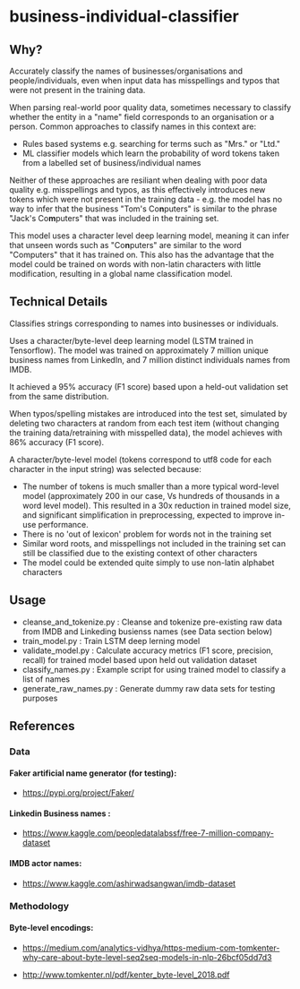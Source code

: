 # business-individual-classifier

## Why?

Accurately classify the names of businesses/organisations and people/individuals, even when input data has misspellings and typos that were not present in the training data.

When parsing real-world poor quality data, sometimes necessary to classify whether the entity in a "name" field corresponds to an organisation or a person. Common approaches to classify names in this context are:
  - Rules based systems e.g. searching for terms such as "Mrs." or "Ltd."
  - ML classifier models which learn the probability of word tokens taken from a labelled set of business/individual names

Neither of these approaches are resiliant when dealing with poor data quality e.g. misspellings and typos, as this effectively introduces new tokens which were not present in the training data - e.g. the model has no way to infer that the business "Tom's Co**n**puters" is similar to the phrase "Jack's Co**m**puters" that was included in the training set.

This model uses a character level deep learning model, meaning it can infer that unseen words such as "Co**n**puters" are similar to the word "Computers" that it has trained on. This also has the advantage that the model could be trained on words with non-latin characters with little modification, resulting in a global name classification model. 

## Technical Details

Classifies strings corresponding to names into businesses or individuals.

Uses a character/byte-level deep learning model (LSTM trained in Tensorflow). 
The model was trained on approximately 7 million unique business names from LinkedIn, and 7 million distinct individuals names from IMDB.

It achieved a 95% accuracy (F1 score) based upon a held-out validation set from the same distribution. 

When typos/spelling mistakes are introduced into the test set, simulated by deleting two characters at random from each test item (without changing the training data/retraining with misspelled data), the model achieves with 86% accuracy (F1 score).

A character/byte-level model (tokens correspond to utf8 code for each character in the input string) was selected because:

- The number of tokens is much smaller than a more typical word-level model (approximately 200 in our case, Vs hundreds of thousands in a word level model). This resulted in a 30x reduction in trained model size, and significant simplification in preprocessing, expected to improve in-use performance.
- There is no 'out of lexicon' problem for words not in the training set
- Similar word roots, and misspellings not included in the training set can still be classified due to the existing context of other characters
- The model could be extended quite simply to use non-latin alphabet characters

## Usage

- cleanse_and_tokenize.py	: Cleanse and tokenize pre-existing raw data from IMDB and Linkeding busienss names (see Data section below)
- train_model.py : Train LSTM deep lerning model
- validate_model.py	: Calculate accuracy metrics (F1 score, precision, recall) for trained model based upon held out validation dataset
- classify_names.py	: Example script for using trained model to classify a list of names
- generate_raw_names.py	: Generate dummy raw data sets for testing purposes

## References

### Data

#### Faker artificial name generator (for testing):
- https://pypi.org/project/Faker/

#### Linkedin Business names :
- https://www.kaggle.com/peopledatalabssf/free-7-million-company-dataset
  
#### IMDB actor names:
- https://www.kaggle.com/ashirwadsangwan/imdb-dataset

### Methodology

#### Byte-level encodings: 
- https://medium.com/analytics-vidhya/https-medium-com-tomkenter-why-care-about-byte-level-seq2seq-models-in-nlp-26bcf05dd7d3

- http://www.tomkenter.nl/pdf/kenter_byte-level_2018.pdf
